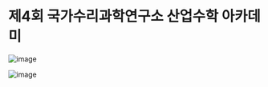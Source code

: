 # 제4회 국가수리과학연구소 산업수학 아카데미
![image](https://user-images.githubusercontent.com/105963819/196508402-7388b6c4-a07c-4e01-b5d9-2bb7a777013a.png)

![image](https://user-images.githubusercontent.com/105963819/196509269-d15003e6-79ee-4003-8513-e9e914c66041.png)
